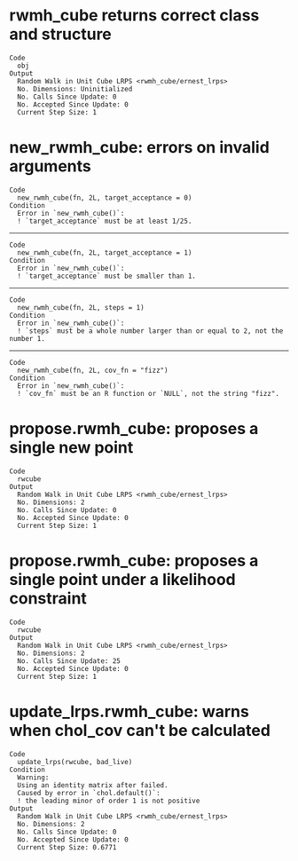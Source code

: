 # rwmh_cube returns correct class and structure

    Code
      obj
    Output
      Random Walk in Unit Cube LRPS <rwmh_cube/ernest_lrps>
      No. Dimensions: Uninitialized
      No. Calls Since Update: 0
      No. Accepted Since Update: 0
      Current Step Size: 1

# new_rwmh_cube: errors on invalid arguments

    Code
      new_rwmh_cube(fn, 2L, target_acceptance = 0)
    Condition
      Error in `new_rwmh_cube()`:
      ! `target_acceptance` must be at least 1/25.

---

    Code
      new_rwmh_cube(fn, 2L, target_acceptance = 1)
    Condition
      Error in `new_rwmh_cube()`:
      ! `target_acceptance` must be smaller than 1.

---

    Code
      new_rwmh_cube(fn, 2L, steps = 1)
    Condition
      Error in `new_rwmh_cube()`:
      ! `steps` must be a whole number larger than or equal to 2, not the number 1.

---

    Code
      new_rwmh_cube(fn, 2L, cov_fn = "fizz")
    Condition
      Error in `new_rwmh_cube()`:
      ! `cov_fn` must be an R function or `NULL`, not the string "fizz".

# propose.rwmh_cube: proposes a single new point

    Code
      rwcube
    Output
      Random Walk in Unit Cube LRPS <rwmh_cube/ernest_lrps>
      No. Dimensions: 2
      No. Calls Since Update: 0
      No. Accepted Since Update: 0
      Current Step Size: 1

# propose.rwmh_cube: proposes a single point under a likelihood constraint

    Code
      rwcube
    Output
      Random Walk in Unit Cube LRPS <rwmh_cube/ernest_lrps>
      No. Dimensions: 2
      No. Calls Since Update: 25
      No. Accepted Since Update: 0
      Current Step Size: 1

# update_lrps.rwmh_cube: warns when chol_cov can't be calculated

    Code
      update_lrps(rwcube, bad_live)
    Condition
      Warning:
      Using an identity matrix after failed.
      Caused by error in `chol.default()`:
      ! the leading minor of order 1 is not positive
    Output
      Random Walk in Unit Cube LRPS <rwmh_cube/ernest_lrps>
      No. Dimensions: 2
      No. Calls Since Update: 0
      No. Accepted Since Update: 0
      Current Step Size: 0.6771

